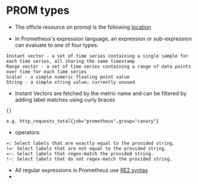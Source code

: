 
# PROM types

* The officle resource on promql is the following [location](https://prometheus.io/docs/prometheus/latest/querying/basics/)

* In Prometheus's expression language, an expression or sub-expression can evaluate to one of four types:

```
Instant vector - a set of time series containing a single sample for each time series, all sharing the same timestamp
Range vector - a set of time series containing a range of data points over time for each time series
Scalar - a simple numeric floating point value
String - a simple string value; currently unused
```

* Instant Vectors are fetched by the metric name and can be filtered by adding label matches using curly braces 
```
{}
```

`e.g. http_requests_total{job="prometheus",group="canary"}`


* operators:
```
=: Select labels that are exactly equal to the provided string.
!=: Select labels that are not equal to the provided string.
=~: Select labels that regex-match the provided string.
!~: Select labels that do not regex-match the provided string.
```


* All regular expressions in Prometheus use [RE2 syntax](https://github.com/google/re2/wiki/Syntax)
* 
